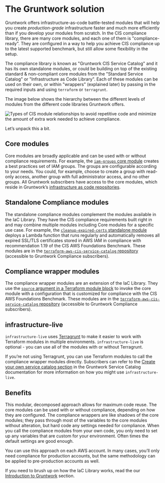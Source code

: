 # The Gruntwork solution

Gruntwork offers infrastructure-as-code battle-tested modules that will help you create _production-grade_ infrastructure faster and much more efficiently than if you develop your modules from scratch. In the CIS compliance library, there are many core modules, and each one of them is "compliance-ready". They are configured in a way to help you achieve CIS compliance up to the latest supported benchmark, but still allow some flexibility in the setup.

The compliance library is known as "Gruntwork CIS Service Catalog" and it has its own standalone modules, or could be building on top of the existing standard & non-compliant core modules from the "Standard Service Catalog" or "Infrastructure as Code Library". Each of these modules can be used on their own, or within "wrappers" (explained later) by passing in the required inputs and using `terraform` or `terragrunt`.

The image below shows the hierarchy between the different levels of modules from the different code libraries Gruntwork offers.

![Types of CIS module relationships to avoid repetitive code and minimize the amount of extra work needed to achieve compliance.](/img/guides/build-it-yourself/achieve-compliance/cis-module-relationships.png)

Let’s unpack this a bit.

## Core modules

Core modules are broadly applicable and can be used with or without compliance requirements. For example,
the [`iam-groups`
core module](https://github.com/gruntwork-io/terraform-aws-security/blob/master/modules/iam-groups/README.md) creates a best practices set of IAM groups. The groups are configurable according to your needs.
You could, for example, choose to create a group with read-only access, another group with full administrator
access, and no other groups. All Gruntwork subscribers have access to the core modules, which reside in
Gruntwork’s [infrastructure as code repositories](https://gruntwork.io/repos).

## Standalone Compliance modules

The standalone compliance modules complement the modules available in the IaC Library. They have the CIS compliance requirements built right in and may combine multiple modules including Core modules for a
specific use case. For example, the [`cleanup-expired-certs` standalone module](https://github.com/gruntwork-io/terraform-aws-cis-service-catalog/tree/master/modules/security/cleanup-expired-certs) deploys a Lambda function that runs regularly and automatically removes all expired SSL/TLS certificates stored in AWS IAM in compliance with recommendation 1.19 of the CIS AWS Foundations Benchmark. These modules are in the [`terraform-aws-cis-service-catalog`
repository](https://github.com/gruntwork-io/terraform-aws-cis-service-catalog) (accessible to Gruntwork Compliance subscribers).

## Compliance wrapper modules

The compliance wrapper modules are an extension of the IaC Library. They use the
[`source` argument in a Terraform module block](https://www.terraform.io/docs/modules/sources.html) to invoke
the core module with a configuration that is customized for compliance with the CIS AWS Foundations Benchmark.
These modules are in the [`terraform-aws-cis-service-catalog`
repository](https://github.com/gruntwork-io/terraform-aws-cis-service-catalog) (accessible to Gruntwork Compliance subscribers).

## infrastructure-live

`infrastructure-live` uses [Terragrunt](https://github.com/gruntwork-io/terragrunt) to make it easier to
work with Terraform modules in multiple environments. `infrastructure-live` is optional - you can use all of the modules
with or without Terragrunt.

If you’re not using Terragrunt, you can use Terraform modules to call the compliance wrapper modules directly. Subscribers can refer to the
[Create your own service catalog section](https://github.com/gruntwork-io/terraform-aws-service-catalog/blob/master/core-concepts.md#create-your-own-service-catalog)
in the Gruntwork Service Catalog documentation for more information on how you might use `infrastructure-live`.

## Benefits

This modular, decomposed approach allows for maximum code reuse. The core modules can be used with or without
compliance, depending on how they are configured. The compliance wrappers are like shadows of the core
modules; they pass through most of the variables to the core modules without alteration, but hard code any
settings needed for compliance. When you call the compliance modules from your own code, you only need to set up any variables that are custom for your environment. Often
times the default settings are good enough.

You can use this approach on each AWS account. In many cases, you’ll only need compliance for production accounts, but the
same methodology can be applied to pre-production accounts as well.

If you need to brush up on how the IaC Library works, read the
our [Introduction to Gruntwork](/docs/intro/overview/intro-to-gruntwork) section.
